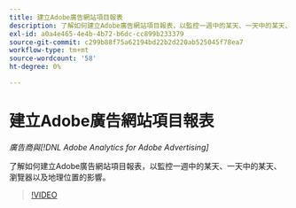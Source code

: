 ```yaml
---
title: 建立Adobe廣告網站項目報表
description: 了解如何建立Adobe廣告網站項目報表，以監控一週中的某天、一天中的某天、瀏覽器以及地理位置的影響。
exl-id: a0a4e465-4e4b-4b72-b6dc-cc899b233379
source-git-commit: c299b88f75a62194bd22b2d220ab525045f78ea7
workflow-type: tm+mt
source-wordcount: '58'
ht-degree: 0%

---
```


# 建立Adobe廣告網站項目報表

*廣告商與[!DNL Adobe Analytics for Adobe Advertising]*

了解如何建立Adobe廣告網站項目報表，以監控一週中的某天、一天中的某天、瀏覽器以及地理位置的影響。

>[!VIDEO](https://video.tv.adobe.com/v/33921)
